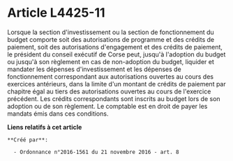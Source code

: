 # Article L4425-11

Lorsque la section d'investissement ou la section de fonctionnement du budget comporte soit des autorisations de programme et
des crédits de paiement, soit des autorisations d'engagement et des crédits de paiement, le président du conseil exécutif de
Corse peut, jusqu'à l'adoption du budget ou jusqu'à son règlement en cas de non-adoption du budget, liquider et mandater les
dépenses d'investissement et les dépenses de fonctionnement correspondant aux autorisations ouvertes au cours des exercices
antérieurs, dans la limite d'un montant de crédits de paiement par chapitre égal au tiers des autorisations ouvertes au cours
de l'exercice précédent. Les crédits correspondants sont inscrits au budget lors de son adoption ou de son règlement. Le
comptable est en droit de payer les mandats émis dans ces conditions.

**Liens relatifs à cet article**

	**Créé par**:

	  - Ordonnance n°2016-1561 du 21 novembre 2016 - art. 8
